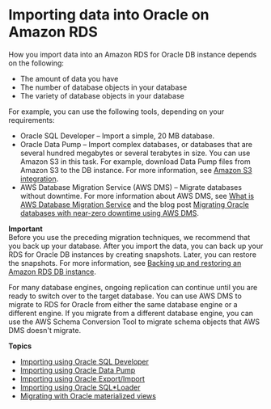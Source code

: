 # Importing data into Oracle on Amazon RDS<a name="Oracle.Procedural.Importing"></a>

How you import data into an Amazon RDS for Oracle DB instance depends on the following: 
+ The amount of data you have
+ The number of database objects in your database
+ The variety of database objects in your database

For example, you can use the following tools, depending on your requirements:
+ Oracle SQL Developer – Import a simple, 20 MB database\.
+ Oracle Data Pump – Import complex databases, or databases that are several hundred megabytes or several terabytes in size\. You can use Amazon S3 in this task\. For example, download Data Pump files from Amazon S3 to the DB instance\. For more information, see [Amazon S3 integration](oracle-s3-integration.md)\.
+ AWS Database Migration Service \(AWS DMS\) – Migrate databases without downtime\. For more information about AWS DMS, see [ What is AWS Database Migration Service](https://docs.aws.amazon.com/dms/latest/userguide/Welcome.html) and the blog post [Migrating Oracle databases with near\-zero downtime using AWS DMS](http://aws.amazon.com/blogs/database/migrating-oracle-databases-with-near-zero-downtime-using-aws-dms/)\.

**Important**  
Before you use the preceding migration techniques, we recommend that you back up your database\. After you import the data, you can back up your RDS for Oracle DB instances by creating snapshots\. Later, you can restore the snapshots\. For more information, see [Backing up and restoring an Amazon RDS DB instance](CHAP_CommonTasks.BackupRestore.md)\.

For many database engines, ongoing replication can continue until you are ready to switch over to the target database\. You can use AWS DMS to migrate to RDS for Oracle from either the same database engine or a different engine\. If you migrate from a different database engine, you can use the AWS Schema Conversion Tool to migrate schema objects that AWS DMS doesn't migrate\.

**Topics**
+ [Importing using Oracle SQL Developer](Oracle.Procedural.Importing.SQLDeveloper.md)
+ [Importing using Oracle Data Pump](Oracle.Procedural.Importing.DataPump.md)
+ [Importing using Oracle Export/Import](Oracle.Procedural.Importing.ExportImport.md)
+ [Importing using Oracle SQL\*Loader](Oracle.Procedural.Importing.SQLLoader.md)
+ [Migrating with Oracle materialized views](Oracle.Procedural.Importing.Materialized.md)